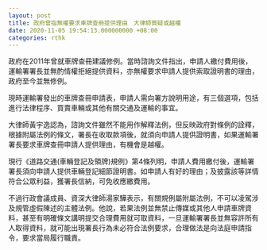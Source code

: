 ```yaml
---
layout: post
title: 政府曾指無權要求車牌查冊提供理由　大律師質疑或越權
date: 2020-11-05 19:54:13.000000000 +08:00
categories: rthk
---
```


政府在2011年曾就車牌查冊建議修例。當時諮詢文件指出，申請人繳付費用後，運輸署署長並無酌情權拒絕提供資料，亦無權要求申請人提供索取證明書的理由，政府至今並無修例。

現時運輸署發出的車牌查冊申請表，申請人需向署方說明用途，有三個選項，包括進行法律程序、買賣車輛或其他有關交通及運輸的事宜。

大律師黃宇逸認為，諮詢文件雖然不能用作解釋法例，但反映政府對條例的詮釋，根據附屬法例的條文，署長在收取款項後，就須向申請人提供證明書，如果運輸署署長要求車牌查冊申請人提供理由，有機會是越權。

現行《道路交通(車輛登記及領牌)規例》第4條列明，申請人費用繳付後，運輸署署長須向申請人提供車輛登記細節證明書。如申請人有好的理由；及披露該等詳情符合公眾利益，獲署長信納，可免收應繳費用。

不過行政會議成員、資深大律師湯家驊表示，有關規例屬附屬法例，不可以凌駕涉及規管虛假陳述的主體法例。他說，若果法例並無禁止傳媒或其他人申請車牌資料，甚至有明確條文講明提交合理費用就可取資料，一旦運輸署署長並無容許所有人取得資料，就可能出現署長行為未必符合法例要求，合理做法是向法庭申請指令，要求當局履行職責。
